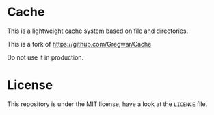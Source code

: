 Cache
=====

This is a lightweight cache system based on file and directories.

This is a fork of https://github.com/Gregwar/Cache

Do not use it in production.

License
=======

This repository is under the MIT license, have a look at the `LICENCE` file.
